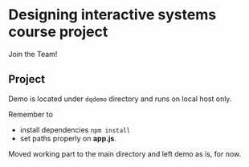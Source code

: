 # Designing interactive systems course project

Join the Team!

## Project

Demo is located under ```dqdemo``` directory and runs on local host only.

Remember to
* install dependencies ```npm install```
* set paths properly on **app.js**.

Moved working part to the main directory and left demo as is, for now.

